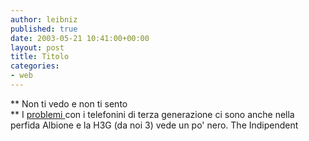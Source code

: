 ```yaml
---
author: leibniz
published: true
date: 2003-05-21 10:41:00+00:00
layout: post
title: Titolo
categories:
- web
---
```


 **   Non ti vedo e non ti sento   
** I  [   problemi ](http://news.independent.co.uk/digital/news/story.jsp?story=407456)con i telefonini di terza generazione ci sono anche nella perfida Albione e la H3G (da noi 3) vede un po' nero.
The Indipendent

